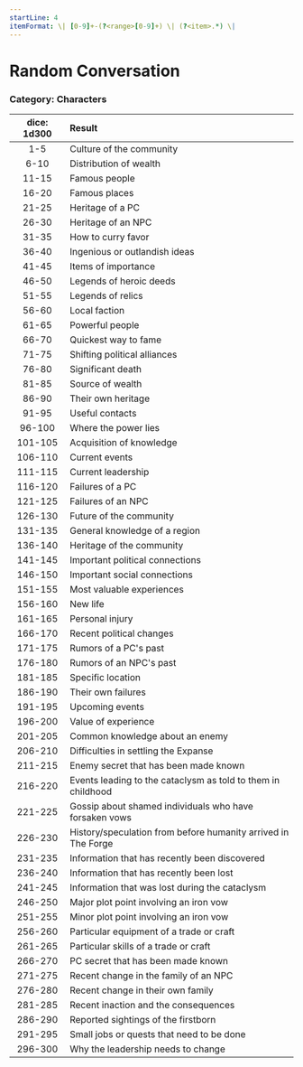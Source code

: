 ```yaml
---
startLine: 4
itemFormat: \| [0-9]+-(?<range>[0-9]+) \| (?<item>.*) \|
---
```

# Random Conversation
### Category: Characters

| dice: 1d300 | Result |
|:----:|:-------|
| 1-5 | Culture of the community |
| 6-10 | Distribution of wealth |
| 11-15 | Famous people |
| 16-20 | Famous places |
| 21-25 | Heritage of a PC |
| 26-30 | Heritage of an NPC |
| 31-35 | How to curry favor |
| 36-40 | Ingenious or outlandish ideas |
| 41-45 | Items of importance |
| 46-50 | Legends of heroic deeds |
| 51-55 | Legends of relics |
| 56-60 | Local faction |
| 61-65 | Powerful people |
| 66-70 | Quickest way to fame |
| 71-75 | Shifting political alliances |
| 76-80 | Significant death |
| 81-85 | Source of wealth |
| 86-90 | Their own heritage |
| 91-95 | Useful contacts |
| 96-100 | Where the power lies |
| 101-105 | Acquisition of knowledge |
| 106-110 | Current events |
| 111-115 | Current leadership |
| 116-120 | Failures of a PC |
| 121-125 | Failures of an NPC |
| 126-130 | Future of the community |
| 131-135 | General knowledge of a region |
| 136-140 | Heritage of the community |
| 141-145 | Important political connections |
| 146-150 | Important social connections |
| 151-155 | Most valuable experiences |
| 156-160 | New life |
| 161-165 | Personal injury |
| 166-170 | Recent political changes |
| 171-175 | Rumors of a PC&#x27;s past |
| 176-180 | Rumors of an NPC&#x27;s past |
| 181-185 | Specific location |
| 186-190 | Their own failures |
| 191-195 | Upcoming events |
| 196-200 | Value of experience |
| 201-205 | Common knowledge about an enemy |
| 206-210 | Difficulties in settling the Expanse |
| 211-215 | Enemy secret that has been made known |
| 216-220 | Events leading to the cataclysm as told to them in childhood |
| 221-225 | Gossip about shamed individuals who have forsaken vows |
| 226-230 | History/speculation from before humanity arrived in The Forge |
| 231-235 | Information that has recently been discovered |
| 236-240 | Information that has recently been lost |
| 241-245 | Information that was lost during the cataclysm |
| 246-250 | Major plot point involving an iron vow |
| 251-255 | Minor plot point involving an iron vow |
| 256-260 | Particular equipment of a trade or craft |
| 261-265 | Particular skills of a trade or craft |
| 266-270 | PC secret that has been made known |
| 271-275 | Recent change in the family of an NPC |
| 276-280 | Recent change in their own family |
| 281-285 | Recent inaction and the consequences |
| 286-290 | Reported sightings of the firstborn |
| 291-295 | Small jobs or quests that need to be done |
| 296-300 | Why the leadership needs to change |